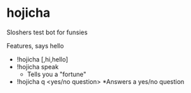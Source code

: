 # hojicha
Sloshers test bot for funsies

Features, says hello

* !hojicha [,hi,hello]
* !hojicha speak
	* Tells you a "fortune"
* !hojicha q <yes/no question>
	*Answers a yes/no question
